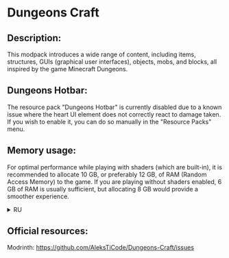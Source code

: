 # Dungeons Craft

## Description:

  This modpack introduces a wide range of content, including items, structures, GUIs (graphical user interfaces), objects, mobs, and blocks, all inspired by the game Minecraft Dungeons.

## Dungeons Hotbar:
  The resource pack "Dungeons Hotbar" is currently disabled due to a known issue where the heart UI element does not correctly react to damage taken. If you wish to enable it, you can do so manually in the "Resource Packs" menu.

## Memory usage:
  For optimal performance while playing with shaders (which are built-in), it is recommended to allocate 10 GB, or preferably 12 GB, of RAM (Random Access Memory) to the game. If you are playing without shaders enabled, 6 GB of RAM is usually sufficient, but allocating 8 GB would provide a smoother experience.

 
<details>
<summary>RU</summary>
  
## Описание:

Этот модпак представляет широкий спектр контента, включая предметы, структуры, GUI (графические пользовательские интерфейсы), объекты, мобов и блоки, вдохновленные игрой Minecraft Dungeons.

## Dungeons Hotbar:
Пакет ресурсов «Dungeons Hotbar» в настоящее время отключен из-за известной проблемы, из-за которой элемент пользовательского интерфейса «сердце» некорректно реагирует на полученный урон. Если вы хотите включить его, вы можете сделать это вручную в меню «Пакеты ресурсов».

## Использование памяти:
Для оптимальной производительности при игре с шейдерами (которые встроены) рекомендуется выделить игре 10 ГБ, а лучше 12 ГБ ОЗУ (оперативной памяти). Если вы играете без включенных шейдеров, обычно достаточно 6 ГБ ОЗУ, но выделение 8 ГБ обеспечит более плавную работу.
</details>

## Official resources:
Modrinth: https://github.com/AleksTiCode/Dungeons-Craft/issues
